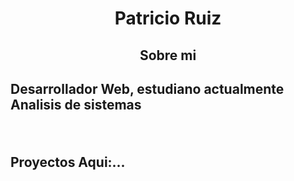# <h1 align = center>Patricio Ruiz</h1>
<h2 align = center>Sobre mi<h2>
<p align = left> Desarrollador Web, estudiano actualmente Analisis de sistemas</p> </br>
<p align = left>Proyectos Aqui:...</p>
